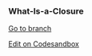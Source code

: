 
### What-Is-a-Closure 

[Go to branch](https://github.com/johnlindquist/crafting-functions/tree/what-is-a-closure) 

[Edit on Codesandbox](https://codesandbox.io/s/github/johnlindquist/crafting-functions/tree/what-is-a-closure/?module=/src/index.js) 

